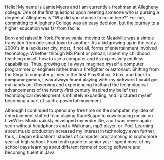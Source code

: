 Hello!
My name is Jamie Myers and I am currently a freshman at Allegheny college. One of the first questions upon meeting someone who is pursing a degree at Allegheny is "Why did you choose to come here?" For me, committing to Allegheny College was an easy decision, but the journey to a higher education was far from facile.

Born and raised in York, Pennsylvania, moving to Meadville was a simple transition from one small town to another. As a kid growing up in the early 2000's in a lackluster city, most, if not all, forms of entertainment involved technology. Whether through MS Paint or pinball, I spent my childhood teaching myself how to use a computer and its expansively endless capabilities. Thus, growing up I always imagined myself a computer programmer or engineer rather than a firefighter or astronaut. Shifting from the Sega to computer games to the first PlayStation, Xbox, and back to computer games, I was always found playing with any software I could get my hands on. Observing and experiencing firsthand the technological advancements of the twenty-first century inspired my belief that technological development is infinitely expanding, and I pictured myself becoming a part of such a powerful movement.

Although I continued to spend any free time on the computer, my idea of entertainment shifted from playing RuneScape to downloading music on LiveWire. Music quickly enveloped my entire life, and I was never again seen without headphones and a Walkman, mp3 player, or iPod. Learning about music production increased my interest in technology even further; thus, I began educational studies of computer programming in sophomore year of high school. From tenth grade to senior year I spent most of my school days learning about different forms of coding software and becoming fluent in Java.
